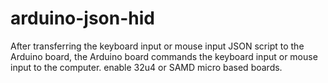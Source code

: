 # arduino-json-hid
After transferring the keyboard input or mouse input JSON script to the Arduino board, the Arduino board commands the keyboard input or mouse input to the computer. enable 32u4 or SAMD micro based boards.
